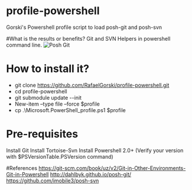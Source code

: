 # profile-powershell
Gorski's Powershell profile script to load posh-git and posh-svn

#What is the results or benefits?
Git and SVN Helpers in powershell command line.
![Posh Git](https://git-scm.com/book/en/v2/book/A-git-in-other-environments/images/posh-git.png "Posh Git")

# How to install it?
- git clone https://github.com/RafaelGorski/profile-powershell.git
- cd profile-powershell
- git submodule update --init
- New-item –type file –force $profile
- cp .\Microsoft.PowerShell_profile.ps1 $profile

# Pre-requisites
Install Git
Install Tortoise-Svn
Install Powershell 2.0+  (Verify your version with $PSVersionTable.PSVersion command)

#References
https://git-scm.com/book/uz/v2/Git-in-Other-Environments-Git-in-Powershell
http://dahlbyk.github.io/posh-git/
https://github.com/imobile3/posh-svn